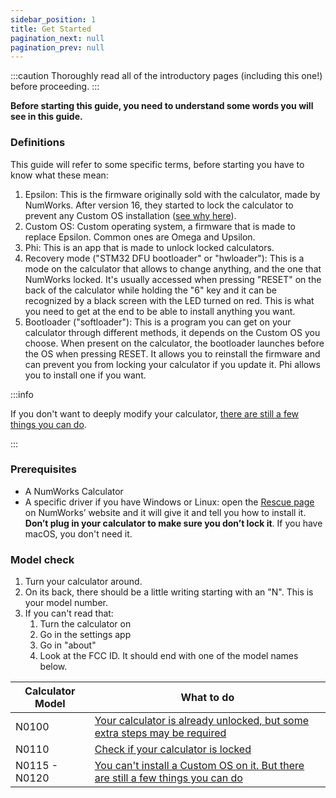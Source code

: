 ```yaml
---
sidebar_position: 1
title: Get Started
pagination_next: null
pagination_prev: null
---
```


:::caution
Thoroughly read all of the introductory pages (including this one!) before proceeding.
:::

**Before starting this guide, you need to understand some words you will see in this guide.**

### Definitions

This guide will refer to some specific terms, before starting you have to know what these mean:

1. Epsilon: This is the firmware originally sold with the calculator, made by NumWorks. After version 16, they started to lock the calculator to prevent any Custom OS installation ([see why here](https://tiplanet.org/forum/viewtopic.php?f=97&t=24968)).
2. Custom OS: Custom operating system, a firmware that is made to replace Epsilon. Common ones are Omega and Upsilon.
3. Phi: This is an app that is made to unlock locked calculators.
4. Recovery mode ("STM32 DFU bootloader" or "hwloader"): This is a mode on the calculator that allows to change anything, and the one that NumWorks locked. It's usually accessed when pressing "RESET" on the back of the calculator while holding the "6" key and it can be recognized by a black screen with the LED turned on red. This is what you need to get at the end to be able to install anything you want.
5. Bootloader ("softloader"): This is a program you can get on your calculator through different methods, it depends on the Custom OS you choose. When present on the calculator, the bootloader launches before the OS when pressing RESET. It allows you to reinstall the firmware and can prevent you from locking your calculator if you update it. Phi allows you to install one if you want.

:::info

If you don't want to deeply modify your calculator, [there are still a few things you can do](./unlock/what-to-do-locked).

:::

### Prerequisites

- A NumWorks Calculator
- A specific driver if you have Windows or Linux: open the [Rescue page](https://numworks.com/rescue) on NumWorks’ website and it will give it and tell you how to install it. **Don’t plug in your calculator to make sure you don’t lock it**. If you have macOS, you don't need it.

### Model check

1. Turn your calculator around.
2. On its back, there should be a little writing starting with an "N". This is your model number.
3. If you can't read that:
    1. Turn the calculator on
    2. Go in the settings app
    3. Go in "about"
    4. Look at the FCC ID. It should end with one of the model names below.

| Calculator Model | What to do                                                                                      |
|------------------|-------------------------------------------------------------------------------------------------|
| N0100            | [Your calculator is already unlocked, but some extra steps may be required](/docs/n0100-extra-steps) |
| N0110            | [Check if your calculator is locked](/docs/unlock/n0110-is-locked)                               |
| N0115 - N0120    | [You can't install a Custom OS on it. But there are still a few things you can do](/docs/unlock/what-to-do-locked) |
